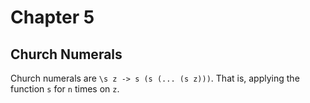 # Chapter 5

## Church Numerals

Church numerals are `\s z -> s (s (... (s z)))`. That is, applying the function `s` for `n` times on `z`.
